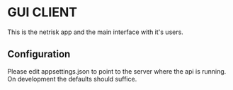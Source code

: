 # GUI CLIENT

This is the netrisk app and the main interface with it's users.

## Configuration

Please edit appsettings.json to point to the server where the api is running. On development the defaults should suffice.